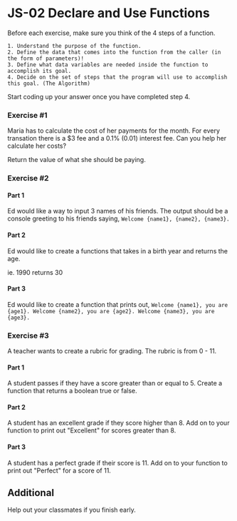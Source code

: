 # JS-02 Declare and Use Functions

Before each exercise, make sure you think of the 4 steps of a function.

```
1. Understand the purpose of the function.
2. Define the data that comes into the function from the caller (in the form of parameters)!
3. Define what data variables are needed inside the function to accomplish its goal.
4. Decide on the set of steps that the program will use to accomplish this goal. (The Algorithm)
```

Start coding up your answer once you have completed step 4.

### Exercise #1

Maria has to calculate the cost of her payments for the month. For every transation there is a $3 fee and a 0.1% (0.01) interest fee.
Can you help her calculate her costs?

Return the value of what she should be paying.

### Exercise #2

#### Part 1
Ed would like a way to input 3 names of his friends.
The output should be a console greeting to his friends saying, 
`Welcome {name1}, {name2}, {name3}.`

#### Part 2
Ed would like to create a functions that takes in a birth year and returns the age.

ie. 1990 returns 30

#### Part 3
Ed would like to create a function that prints out, 
`Welcome {name1}, you are {age1}. Welcome {name2}, you are {age2}. Welcome {name3}, you are {age3}.`

### Exercise #3
A teacher wants to create a rubric for grading. The rubric is from 0 - 11.

#### Part 1
A student passes if they have a score greater than or equal to 5.
Create a function that returns a boolean true or false. 

#### Part 2
A student has an excellent grade if they score higher than 8.
Add on to your function to print out "Excellent" for scores greater than 8.

#### Part 3
A student has a perfect grade if their score is 11.
Add on to your function to print out "Perfect" for a score of 11.

## Additional 
Help out your classmates if you finish early.

